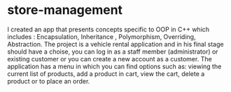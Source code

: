 # store-management
I created an app that presents concepts specific to OOP in C++ which includes : Encapsulation, 
Inheritance , Polymorphism, Overriding, Abstraction. The project is a vehicle rental application and 
in his final stage should have a choise, you can log in as a staff member (administrator) or existing
customer or you can create a new account as a customer. The application has a menu in which you
can find options such as: viewing the current list of products, add a product in cart, view the cart,
delete a product or to place an order.
